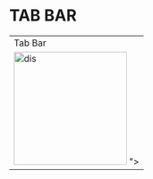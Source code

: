 <h1>TAB BAR</h1>
<table>
  <tr>
    <td>Tab Bar</td>
  </tr>
  <tr>
    <td><img width="202" alt="dis" src="<img width="202" alt="TabBar" src="https://github.com/itsnehabhagat05/LearningFlutterTopics/assets/127725526/97dc23dd-567d-42b1-8cb4-841546bdbb0d">
">
   </td>
  </tr>
</table>
